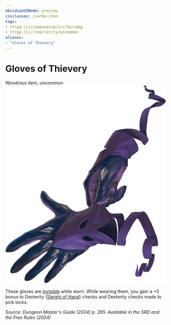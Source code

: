 ```yaml
---
obsidianUIMode: preview
cssclasses: json5e-item
tags:
- ttrpg-cli/compendium/src/5e/xdmg
- ttrpg-cli/item/rarity/uncommon
aliases: 
- "Gloves of Thievery"
---
```

# Gloves of Thievery
*Wondrous item, uncommon*  
![](Інструменти%20ДМ/CLI/items/img/gloves-of-thievery.webp#right)


These gloves are [invisible](Інструменти%20ДМ/CLI/rules/conditions.md#Invisible) while worn. While wearing them, you gain a +5 bonus to Dexterity ([Sleight of Hand](Інструменти%20ДМ/CLI/rules/skills.md#Sleight%20of%20Hand)) checks and Dexterity checks made to pick locks.

*Source: Dungeon Master's Guide (2024) p. 265. Available in the <span title='Systems Reference Document (5.2)'>SRD</span> and the Free Rules (2024)*
